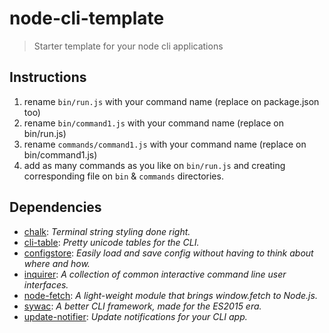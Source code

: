 # node-cli-template
> Starter template for your node cli applications

## Instructions
1. rename `bin/run.js` with your command name (replace on package.json too)
2. rename `bin/command1.js` with your command name (replace on bin/run.js)
3. rename `commands/command1.js` with your command name (replace on bin/command1.js)
4. add as many commands as you like on `bin/run.js` and creating corresponding file on `bin` & `commands` directories.


## Dependencies
* [chalk](https://www.npmjs.com/package/chalk): _Terminal string styling done right._
* [cli-table](https://www.npmjs.com/package/cli-table): _Pretty unicode tables for the CLI._
* [configstore](https://www.npmjs.com/package/configstore): _Easily load and save config without having to think about where and how._
* [inquirer](https://www.npmjs.com/package/inquirer): _A collection of common interactive command line user interfaces._
* [node-fetch](https://www.npmjs.com/package/node-fetch): _A light-weight module that brings window.fetch to Node.js._
* [sywac](https://www.npmjs.com/package/sywac): _A better CLI framework, made for the ES2015 era._
* [update-notifier](https://www.npmjs.com/package/update-notifier): _Update notifications for your CLI app._